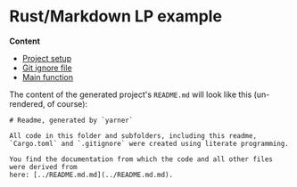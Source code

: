 # Rust/Markdown LP example

**Content**

* [Project setup](Cargo.toml.md)
* [Git ignore file](.gitignore.md)
* [Main function](src/main.rs.md)

The content of the generated project's `README.md` will look like this (un-rendered, of course):

```
# Readme, generated by `yarner`

All code in this folder and subfolders, including this readme,
`Cargo.toml` and `.gitignore` were created using literate programming.

You find the documentation from which the code and all other files were derived from
here: [../README.md.md](../README.md.md).
```
